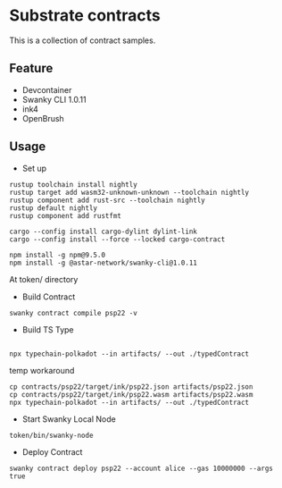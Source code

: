 # Substrate contracts

This is a collection of contract samples.

## Feature

- Devcontainer
- Swanky CLI 1.0.11
- ink4
- OpenBrush

## Usage

- Set up

```
rustup toolchain install nightly
rustup target add wasm32-unknown-unknown --toolchain nightly
rustup component add rust-src --toolchain nightly
rustup default nightly
rustup component add rustfmt

cargo --config install cargo-dylint dylint-link
cargo --config install --force --locked cargo-contract

npm install -g npm@9.5.0
npm install -g @astar-network/swanky-cli@1.0.11
```

At token/ directory

- Build Contract

```
swanky contract compile psp22 -v
```

- Build TS Type

```

npx typechain-polkadot --in artifacts/ --out ./typedContract
```

 temp workaround

```
cp contracts/psp22/target/ink/psp22.json artifacts/psp22.json
cp contracts/psp22/target/ink/psp22.wasm artifacts/psp22.wasm
npx typechain-polkadot --in artifacts/ --out ./typedContract
```

- Start Swanky Local Node

```
token/bin/swanky-node
```

- Deploy Contract

```
swanky contract deploy psp22 --account alice --gas 10000000 --args true
```

